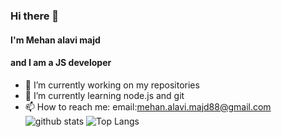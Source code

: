 ### Hi there 👋
#### I'm Mehan alavi majd
#### and I am a JS developer 
- 🔭 I’m currently working on my repositories 
- 🌱 I’m currently learning node.js and git
- 📫 How to reach me: email:mehan.alavi.majd88@gmail.com 
![github stats](https://github-readme-stats.vercel.app/api?username=mehanalavimajd&show_icons=true&include_all_commits=true&theme=chartreuse-dark&cache_seconds=3200) 
![Top Langs](https://github-readme-stats.vercel.app/api/top-langs/?username=mehanalavimajd&theme=tokyonight&layout=compact&hide_title=true)
